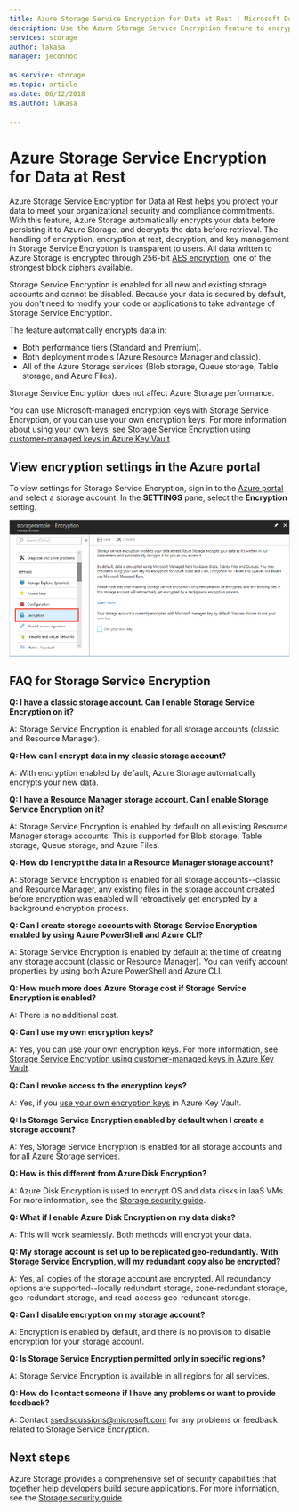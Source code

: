 ```yaml
---
title: Azure Storage Service Encryption for Data at Rest | Microsoft Docs
description: Use the Azure Storage Service Encryption feature to encrypt Azure Blob storage on the service side when storing the data, and decrypt it when retrieving the data.
services: storage
author: lakasa
manager: jeconnoc

ms.service: storage
ms.topic: article
ms.date: 06/12/2018
ms.author: lakasa

---
```

# Azure Storage Service Encryption for Data at Rest

Azure Storage Service Encryption for Data at Rest helps you protect your data to meet your organizational security and compliance commitments. With this feature, Azure Storage automatically encrypts your data before persisting it to Azure Storage, and decrypts the data before retrieval. The handling of encryption, encryption at rest, decryption, and key management in Storage Service Encryption is transparent to users. All data written to Azure Storage is encrypted through 256-bit [AES encryption](https://en.wikipedia.org/wiki/Advanced_Encryption_Standard), one of the strongest block ciphers available.

Storage Service Encryption is enabled for all new and existing storage accounts and cannot be disabled. Because your data is secured by default, you don't need to modify your code or applications to take advantage of Storage Service Encryption.

The feature automatically encrypts data in:

- Both performance tiers (Standard and Premium).
- Both deployment models (Azure Resource Manager and classic).
- All of the Azure Storage services (Blob storage, Queue storage, Table storage, and Azure Files). 

Storage Service Encryption does not affect Azure Storage performance.

You can use Microsoft-managed encryption keys with Storage Service Encryption, or you can use your own encryption keys. For more information about using your own keys, see [Storage Service Encryption using customer-managed keys in Azure Key Vault](storage-service-encryption-customer-managed-keys.md).

## View encryption settings in the Azure portal

To view settings for Storage Service Encryption, sign in to the [Azure portal](https://portal.azure.com) and select a storage account. In the **SETTINGS** pane, select the **Encryption** setting.

![Portal screenshot showing the Encryption setting](./media/storage-service-encryption/image1.png)

## FAQ for Storage Service Encryption

**Q: I have a classic storage account. Can I enable Storage Service Encryption on it?**

A: Storage Service Encryption is enabled for all storage accounts (classic and Resource Manager).

**Q: How can I encrypt data in my classic storage account?**

A: With encryption enabled by default, Azure Storage automatically encrypts your new data. 

**Q: I have a Resource Manager storage account. Can I enable Storage Service Encryption on it?**

A: Storage Service Encryption is enabled by default on all existing Resource Manager storage accounts. This is supported for Blob storage, Table storage, Queue storage, and Azure Files. 

**Q: How do I encrypt the data in a Resource Manager storage account?**

A: Storage Service Encryption is enabled for all storage accounts--classic and Resource Manager, any existing files in the storage account created before encryption was enabled will retroactively get encrypted by a background encryption process.

**Q: Can I create storage accounts with Storage Service Encryption enabled by using Azure PowerShell and Azure CLI?**

A: Storage Service Encryption is enabled by default at the time of creating any storage account (classic or Resource Manager). You can verify account properties by using both Azure PowerShell and Azure CLI.

**Q: How much more does Azure Storage cost if Storage Service Encryption is enabled?**

A: There is no additional cost.

**Q: Can I use my own encryption keys?**

A: Yes, you can use your own encryption keys. For more information, see [Storage Service Encryption using customer-managed keys in Azure Key Vault](storage-service-encryption-customer-managed-keys.md).

**Q: Can I revoke access to the encryption keys?**

A: Yes, if you [use your own encryption keys](storage-service-encryption-customer-managed-keys.md) in Azure Key Vault.

**Q: Is Storage Service Encryption enabled by default when I create a storage account?**

A: Yes, Storage Service Encryption is enabled for all storage accounts and for all Azure Storage services.

**Q: How is this different from Azure Disk Encryption?**

A: Azure Disk Encryption is used to encrypt OS and data disks in IaaS VMs. For more information, see the [Storage security guide](../storage-security-guide.md).

**Q: What if I enable Azure Disk Encryption on my data disks?**

A: This will work seamlessly. Both methods will encrypt your data.

**Q: My storage account is set up to be replicated geo-redundantly. With Storage Service Encryption, will my redundant copy also be encrypted?**

A: Yes, all copies of the storage account are encrypted. All redundancy options are supported--locally redundant storage, zone-redundant storage, geo-redundant storage, and read-access geo-redundant storage.

**Q: Can I disable encryption on my storage account?**

A: Encryption is enabled by default, and there is no provision to disable encryption for your storage account. 

**Q: Is Storage Service Encryption permitted only in specific regions?**

A: Storage Service Encryption is available in all regions for all services. 

**Q: How do I contact someone if I have any problems or want to provide feedback?**

A: Contact [ssediscussions@microsoft.com](mailto:ssediscussions@microsoft.com) for any problems or feedback related to Storage Service Encryption.

## Next steps
Azure Storage provides a comprehensive set of security capabilities that together help developers build secure applications. For more information, see the [Storage security guide](../storage-security-guide.md).
